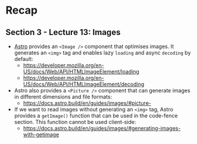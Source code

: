 # Recap

## Section 3 - Lecture 13: Images

- [Astro](https://astro.build/) provides an `<Image />` component that optimises images. It generates an `<img>` tag and enables lazy `loading` and async `decoding` by default:
  - https://developer.mozilla.org/en-US/docs/Web/API/HTMLImageElement/loading
  - https://developer.mozilla.org/en-US/docs/Web/API/HTMLImageElement/decoding
- Astro also provides a `<Picture />` component that can generate images in different dimensions and file formats:
  - https://docs.astro.build/en/guides/images/#picture-
- If we want to read images without generating an `<img>` tag, Astro provides a `getImage()` function that can be used in the code-fence section. This function cannot be used client-side:
  - https://docs.astro.build/en/guides/images/#generating-images-with-getimage
